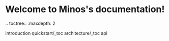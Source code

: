 # Welcome to Minos's documentation!

.. toctree::
   :maxdepth: 2

   introduction
   quickstart/_toc
   architecture/_toc
   api